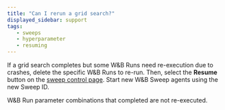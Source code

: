 ```yaml
---
title: "Can I rerun a grid search?"
displayed_sidebar: support
tags:
   - sweeps
   - hyperparameter
   - resuming
---
```

If a grid search completes but some W&B Runs need re-execution due to crashes, delete the specific W&B Runs to re-run. Then, select the **Resume** button on the [sweep control page](../guides/sweeps/sweeps-ui.md). Start new W&B Sweep agents using the new Sweep ID.

W&B Run parameter combinations that completed are not re-executed.